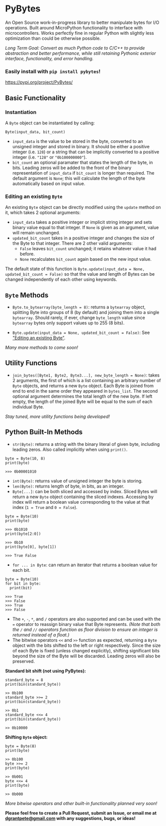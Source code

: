 # PyBytes
An Open Source work-in-progress library to better manipulate bytes for I/O operations. Built around MicroPython functionality to interface with microcontrollers. Works perfectly fine in regular Python with slightly less optimization than could be otherwise possible.

*Long Term Goal: Convert as much Python code to C/C++ to provide abstraction and better performance, while still retaining Pythonic exterior interface, functionality, and error handling.*

### Easily install with ```pip install pybytes```!
<https://pypi.org/project/PyBytes/>

## Basic Functionality

### Instantiation
A ```Byte``` object can be instantiated by calling:
```
Byte(input_data, bit_count)
```
* ```input_data``` is the value to be stored in the byte, converted to an unsigned integer and stored in binary. It should be either a positive integer (i.e. ```128```) or a string that can be implicitly converted to a positive integer (i.e. ```"128"``` or ```"0b100000000"```).
* ```bit_count``` an optional paramater that states the length of the byte, in bits. Leading zeros will be added to the front of the binary representation of ```input_data``` if ```bit_count``` is longer than required. The default argument is ```None```; this will calculate the length of the byte automatically based on input value.

### Editing an existing ```Byte```
An existing ```Byte``` object can be directly modified using the ```update``` method on it, which takes 2 optional arguments:
* ```input_data``` takes a positive integer or implicit string integer and sets binary value equal to that integer. If ```None``` is given as an argument, value will remain unchanged.
* ```updated_bit_count``` takes in a positive integer and changes the size of the Byte to that integer. There are 2 other valid arguments:
  * ```False``` leaves ```bit_count``` unchanged; it retains whatever value it had before.
  * ```None``` recalculates ```bit_count``` again based on the new input value.

The default state of this function is ```Byte.update(input_data = None, updated_bit_count = False)``` so that the value and length of Bytes can be changed independently of each other using keywords.

## ```Byte``` Methods
* ```Byte.to_bytearray(byte_length = 8)```: returns a ```bytearray``` object, splitting Byte into groups of 8 (by default) and joining them into a single ```bytearray```. Should rarely, if ever, change ```byte_length``` value since ```bytearray``` bytes only support values up to 255 (8 bits).

* ```Byte.update(input_data = None, updated_bit_count = False)```: See ["Editing an existing Byte"](#editing-an-existing-byte).

*Many more methods to come soon!*

## Utility Functions
* ```join_bytes([Byte1, Byte2, Byte3...], new_byte_length = None)```: takes 2 arguments, the first of which is a list containing an arbitrary number of ```Byte``` objects, and returns a new ```Byte``` object. Each Byte is joined from end to end in the same order they appeared in ```bytes_list```. The second optional argument determines the total length of the new byte. If left empty, the length of the joined Byte will be equal to the sum of each individual Byte.

*Stay tuned, more utility functions being developed!*

## Python Built-In Methods
* ```str(Byte)```: returns a string with the binary literal of given byte, including leading zeros. Also called implicitly when using ```print()```.
```
byte = Byte(10, 8)
print(byte)

>>> 0b00001010
```
* ```int(Byte)```: returns value of unsigned integer the byte is storing.
* ```len(Byte)```: returns length of byte, in bits, as an integer.
* ```Byte[...]```: can be both sliced and accessed by index. Sliced Bytes will return a new ```Byte``` object containing the sliced indexes. Accessing by index will return a boolean value corresponding to the value at that index (```1 = True``` and ```0 = False```).
```
byte = Byte(10)
print(byte)

>>> 0b1010
print(byte[2:0])

>>> 0b10
print(byte[0], byte[1])

>>> True False
```
* ```for ... in Byte```: can return an iterator that returns a boolean value for each bit.
```
byte = Byte(10)
for bit in byte:
  print(bit)

>>> True
>>> False
>>> True
>>> False
```
* The ```+```, ```-```, ```*```, and ```/``` operators are also supported and can be used with the ```=``` operator to reassign binary value that Byte represents. *(Note that both the ```/``` and ```//``` operators function as floor division to ensure an integer is returned instead of a float.)*
* The bitwise operators ```<<``` and ```>>``` function as expected, returning a ```Byte``` object with the bits shifted to the left or right respectively. Since the size of each Byte is fixed (unless changed explicitly), shifting significant bits beyond the size of the Byte will be discarded. Leading zeros will also be preserved.

**Standard bit shift (not using PyBytes):**
```
standard_byte = 8
print(bin(standard_byte))

>> 0b100
standard_byte >>= 2
print(bin(standard_byte))

>> 0b1
standard_byte <<= 4
print(bin(standard_byte))

>> 0b10000
```
**Shifting ```Byte``` object:**
```
byte = Byte(8)
print(byte)

>> 0b100
byte >>= 2
print(byte)

>> 0b001
byte <<= 4
print(byte)

>> 0b000
```
*More bitwise operators and other built-in functionality planned very soon!*

**Please feel free to create a Pull Request, submit an Issue, or email me at dgrantpete@gmail.com with any suggestions, bugs, or ideas!**

